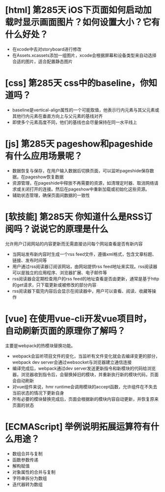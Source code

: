 # [html] 第285天 iOS下页面如何启动加载时显示画面图片？如何设置大小？它有什么好处？

- 在xcode中去对storyboard进行修改
- 在Assets.xcassets添加一组图片，xcode会根据屏幕和设备类型来自动选择合适的图片，适合配置静态图片

# [css] 第285天 css中的baseline，你知道吗？

- baseline是vertical-align属性的一个可能取值，他表示行内元素与其父元素或其他行内元素在垂直方向上与父元素的基线对齐
- 即使多个元素高度不同，他们的基线也会尽量保持在同一水平线上

# [js] 第285天 pageshow和pageshide有什么应用场景呢？

- 数据恢复与保存，在用户输入数据后切换页面，可以监听pageshide保存数据，在pageshow恢复数据
- 资源管理，在pageshide中释放不再需要的资源，如清理定时器、取消网络请求或关闭打开的连接。然后在pageshow中重新加载或初始化这些资源。
- 辅助状态管理，确保页面间数据的一致性

# [软技能] 第285天 你知道什么是RSS订阅吗？说说它的原理是什么

允许用户订阅网站的内容更新而无需直接访问每个网站查看是否有新内容
- 当网站发布新内容时生成一个rss feed文件，遵循xml格式，包含文章标题、链接、发布时间等
- 用户通过rss阅读器订阅该网站，由网站提供rss feed地址来实现。rss阅读器可以是独立的应用程序、浏览器扩展、电子邮件等
- rss阅读器会定期检查用户的rss feed的地址查看是否由更新，通常是基于http的get请求，只下载更新或被修改的部分内容
- rss阅读器下载完内容后会显示在阅读器中，用户可以查看、阅读、收藏等操作

# [vue] 在使用vue-cli开发vue项目时，自动刷新页面的原理你了解吗？

主要是webpack的热模块替换功能。
- webpack会监听项目文件的变化，当监听有文件变化就会去编译变更的部分，webpack dev server会通过websocket与浏览器建立通信连接
- 编译完成后，webpack通过dev server发送更新指令和新模块的代码给浏览器，浏览器收到指令后，会替换掉旧的模块，并重新执行新的模块代码，页面会自动刷新
- 对vue组件来说，hmr runtime会调用模块的accept函数，允许组件在不失去当前状态的情况下更新自身
- 所有必要的模块替换完成后，页面会根据新的模块内容自动更新，并恢复原来页面的状态

# [ECMAScript] 举例说明拓展运算符有什么用途？

- 数组合并与复制
- 函数参数传递
- 解构赋值
- 对象属性的合并与复制
- 字符串拆分为数组
- 迭代器转为数组
